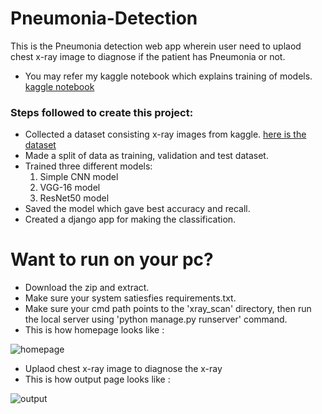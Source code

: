 # Pneumonia-Detection
This is the Pneumonia detection web app wherein user need to uplaod chest x-ray image to diagnose if the patient has Pneumonia or not.
* You may refer my kaggle notebook which explains training of models. [kaggle notebook](https://www.kaggle.com/paultimothymooney/chest-xray-pneumonia)
### Steps followed to create this project:
  * Collected a dataset consisting x-ray images from kaggle. [here is the dataset](https://www.kaggle.com/paultimothymooney/chest-xray-pneumonia)
  * Made a split of data as training, validation and test dataset.
  * Trained three different models:
      1. Simple CNN model
      2. VGG-16 model
      3. ResNet50 model
  * Saved the model which gave best accuracy and recall.
  * Created a django app for making the classification.
  
# Want to run on your pc?
 * Download the zip and extract. 
 * Make sure your system satiesfies requirements.txt.
 * Make sure your cmd path points to the 'xray_scan' directory, then run the local server using 'python manage.py runserver' command.
 * This is how homepage looks like :
 
 ![homepage](https://github.com/abhi9137/Pneumonia-Detection/blob/master/xray_scan/homepage.JPG)
 
 * Uplaod chest x-ray image to diagnose the x-ray
 * This is how output page looks like :
 
 ![output](https://github.com/abhi9137/Pneumonia-Detection/blob/master/xray_scan/output.JPG)
 
